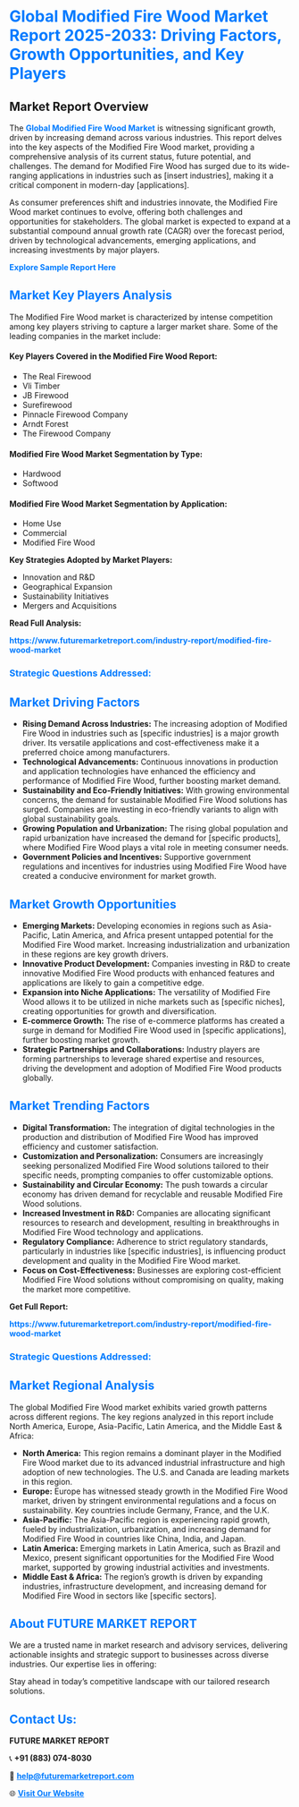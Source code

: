 <h1 style="color: #007BFF;">Global Modified Fire Wood Market Report 2025-2033: Driving Factors, Growth Opportunities, and Key Players</h1>

<section id="overview">
<h2>Market Report Overview</h2>
<p>The <a href="https://www.futuremarketreport.com/industry-report/modified-fire-wood-market" style="color: #007BFF; text-decoration: none;"><strong>Global Modified Fire Wood Market</strong></a> is witnessing significant growth, driven by increasing demand across various industries. This report delves into the key aspects of the Modified Fire Wood market, providing a comprehensive analysis of its current status, future potential, and challenges. The demand for Modified Fire Wood has surged due to its wide-ranging applications in industries such as [insert industries], making it a critical component in modern-day [applications].</p>
<p>As consumer preferences shift and industries innovate, the Modified Fire Wood market continues to evolve, offering both challenges and opportunities for stakeholders. The global market is expected to expand at a substantial compound annual growth rate (CAGR) over the forecast period, driven by technological advancements, emerging applications, and increasing investments by major players.</p>
</section>

<section id="overview">
<p><a href="https://www.futuremarketreport.com/request-sample/reportId=113395" style="color: #007BFF; text-decoration: none;"><strong>Explore Sample Report Here</strong></a></p>
</section>

<section id="key-players">
<h2 style="color: #007BFF;">Market Key Players Analysis</h2>
<p>The Modified Fire Wood market is characterized by intense competition among key players striving to capture a larger market share. Some of the leading companies in the market include:</p>
<h4>Key Players Covered in the Modified Fire Wood Report:</h4>
<ul><li>The Real Firewood</li><li>Vli Timber</li><li>JB Firewood</li><li>Surefirewood</li><li>Pinnacle Firewood Company</li><li>Arndt Forest</li><li>The Firewood Company</li></ul>
<h4>Modified Fire Wood Market Segmentation by Type:</h4>
<ul><li>Hardwood</li><li>Softwood</li></ul>

<h4>Modified Fire Wood Market Segmentation by Application:</h4>
<ul><li>Home Use</li><li>Commercial</li><li>Modified Fire Wood</li></ul>
<p><strong>Key Strategies Adopted by Market Players:</strong></p>
<ul>
<li>Innovation and R&D</li>
<li>Geographical Expansion</li>
<li>Sustainability Initiatives</li>
<li>Mergers and Acquisitions</li>
</ul>
</section>

<section>
<p><strong>Read Full Analysis: </strong></p><a href="https://www.futuremarketreport.com/industry-report/modified-fire-wood-market" style="color: #007BFF; text-decoration: none;"><strong>https://www.futuremarketreport.com/industry-report/modified-fire-wood-market</strong></a>
<h3 style="color: #007BFF;">Strategic Questions Addressed:</h3>
</section>

<section id="driving-factors">
<h2 style="color: #007BFF;">Market Driving Factors</h2>
<ul>
<li><strong>Rising Demand Across Industries:</strong> The increasing adoption of Modified Fire Wood in industries such as [specific industries] is a major growth driver. Its versatile applications and cost-effectiveness make it a preferred choice among manufacturers.</li>
<li><strong>Technological Advancements:</strong> Continuous innovations in production and application technologies have enhanced the efficiency and performance of Modified Fire Wood, further boosting market demand.</li>
<li><strong>Sustainability and Eco-Friendly Initiatives:</strong> With growing environmental concerns, the demand for sustainable Modified Fire Wood solutions has surged. Companies are investing in eco-friendly variants to align with global sustainability goals.</li>
<li><strong>Growing Population and Urbanization:</strong> The rising global population and rapid urbanization have increased the demand for [specific products], where Modified Fire Wood plays a vital role in meeting consumer needs.</li>
<li><strong>Government Policies and Incentives:</strong> Supportive government regulations and incentives for industries using Modified Fire Wood have created a conducive environment for market growth.</li>
</ul>
</section>

<section id="growth-opportunities">
<h2 style="color: #007BFF;">Market Growth Opportunities</h2>
<ul>
<li><strong>Emerging Markets:</strong> Developing economies in regions such as Asia-Pacific, Latin America, and Africa present untapped potential for the Modified Fire Wood market. Increasing industrialization and urbanization in these regions are key growth drivers.</li>
<li><strong>Innovative Product Development:</strong> Companies investing in R&D to create innovative Modified Fire Wood products with enhanced features and applications are likely to gain a competitive edge.</li>
<li><strong>Expansion into Niche Applications:</strong> The versatility of Modified Fire Wood allows it to be utilized in niche markets such as [specific niches], creating opportunities for growth and diversification.</li>
<li><strong>E-commerce Growth:</strong> The rise of e-commerce platforms has created a surge in demand for Modified Fire Wood used in [specific applications], further boosting market growth.</li>
<li><strong>Strategic Partnerships and Collaborations:</strong> Industry players are forming partnerships to leverage shared expertise and resources, driving the development and adoption of Modified Fire Wood products globally.</li>
</ul>
</section>

<section id="trending-factors">
<h2 style="color: #007BFF;">Market Trending Factors</h2>
<ul>
<li><strong>Digital Transformation:</strong> The integration of digital technologies in the production and distribution of Modified Fire Wood has improved efficiency and customer satisfaction.</li>
<li><strong>Customization and Personalization:</strong> Consumers are increasingly seeking personalized Modified Fire Wood solutions tailored to their specific needs, prompting companies to offer customizable options.</li>
<li><strong>Sustainability and Circular Economy:</strong> The push towards a circular economy has driven demand for recyclable and reusable Modified Fire Wood solutions.</li>
<li><strong>Increased Investment in R&D:</strong> Companies are allocating significant resources to research and development, resulting in breakthroughs in Modified Fire Wood technology and applications.</li>
<li><strong>Regulatory Compliance:</strong> Adherence to strict regulatory standards, particularly in industries like [specific industries], is influencing product development and quality in the Modified Fire Wood market.</li>
<li><strong>Focus on Cost-Effectiveness:</strong> Businesses are exploring cost-efficient Modified Fire Wood solutions without compromising on quality, making the market more competitive.</li>
</ul>
</section>

<section>
<p><strong>Get Full Report: </strong></p><a href="https://www.futuremarketreport.com/industry-report/modified-fire-wood-market" style="color: #007BFF; text-decoration: none;"><strong>https://www.futuremarketreport.com/industry-report/modified-fire-wood-market</strong></a>
<h3 style="color: #007BFF;">Strategic Questions Addressed:</h3>
</section>


<section id="regional-analysis">
<h2 style="color: #007BFF;">Market Regional Analysis</h2>
<p>The global Modified Fire Wood market exhibits varied growth patterns across different regions. The key regions analyzed in this report include North America, Europe, Asia-Pacific, Latin America, and the Middle East & Africa:</p>
<ul>
<li><strong>North America:</strong> This region remains a dominant player in the Modified Fire Wood market due to its advanced industrial infrastructure and high adoption of new technologies. The U.S. and Canada are leading markets in this region.</li>
<li><strong>Europe:</strong> Europe has witnessed steady growth in the Modified Fire Wood market, driven by stringent environmental regulations and a focus on sustainability. Key countries include Germany, France, and the U.K.</li>
<li><strong>Asia-Pacific:</strong> The Asia-Pacific region is experiencing rapid growth, fueled by industrialization, urbanization, and increasing demand for Modified Fire Wood in countries like China, India, and Japan.</li>
<li><strong>Latin America:</strong> Emerging markets in Latin America, such as Brazil and Mexico, present significant opportunities for the Modified Fire Wood market, supported by growing industrial activities and investments.</li>
<li><strong>Middle East & Africa:</strong> The region’s growth is driven by expanding industries, infrastructure development, and increasing demand for Modified Fire Wood in sectors like [specific sectors].</li>
</ul>
</section>

<footer>
<h2 style="color: #007BFF;">About FUTURE MARKET REPORT</h2>
<p>We are a trusted name in market research and advisory services, delivering actionable insights and strategic support to businesses across diverse industries. Our expertise lies in offering:</p>

<p>Stay ahead in today’s competitive landscape with our tailored research solutions.</p>

<h2 style="color: #007BFF;">Contact Us:</h2>
<p><strong>FUTURE MARKET REPORT</strong></p>
<p>📞 <strong>+91 (883) 074-8030</strong></p>
<p>📧 <strong><a href="mailto:help@futuremarketreport.com" style="color: #007BFF;">help@futuremarketreport.com</a></strong></p>
<p>🌐 <strong><a href="https://www.futuremarketreport.com/" style="color: #007BFF;">Visit Our Website</a></strong></p>
</footer>